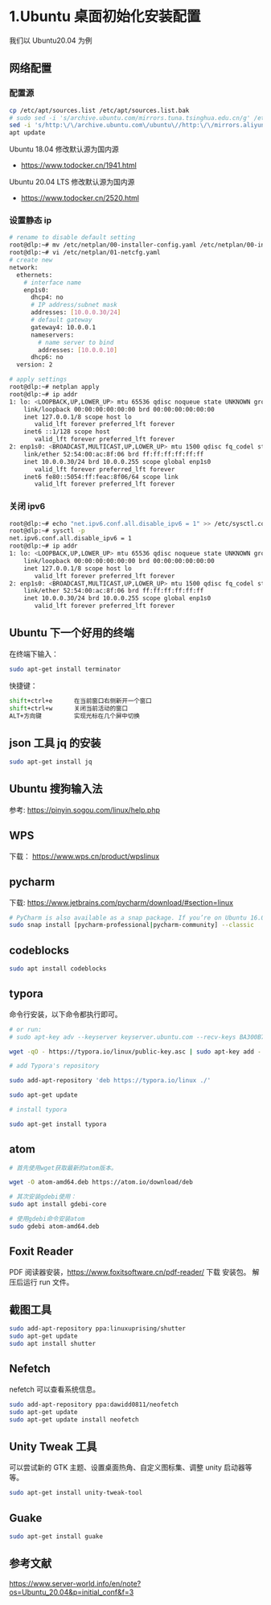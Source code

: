 # 1.Ubuntu 桌面初始化安装配置

我们以 Ubuntu20.04 为例

## 网络配置

### 配置源

```sh
cp /etc/apt/sources.list /etc/apt/sources.list.bak
# sudo sed -i 's/archive.ubuntu.com/mirrors.tuna.tsinghua.edu.cn/g' /etc/apt/sources.list
sed -i 's/http:\/\/archive.ubuntu.com\/ubuntu\//http:\/\/mirrors.aliyun.com\/ubuntu\//g' /etc/apt/sources.list
apt update
```

Ubuntu 18.04 修改默认源为国内源

- https://www.todocker.cn/1941.html

Ubuntu 20.04 LTS 修改默认源为国内源

- https://www.todocker.cn/2520.html

### 设置静态 ip

```sh
# rename to disable default setting
root@dlp:~# mv /etc/netplan/00-installer-config.yaml /etc/netplan/00-installer-config.yaml.org
root@dlp:~# vi /etc/netplan/01-netcfg.yaml
# create new
network:
  ethernets:
    # interface name
    enp1s0:
      dhcp4: no
      # IP address/subnet mask
      addresses: [10.0.0.30/24]
      # default gateway
      gateway4: 10.0.0.1
      nameservers:
        # name server to bind
        addresses: [10.0.0.10]
      dhcp6: no
  version: 2

# apply settings
root@dlp:~# netplan apply
root@dlp:~# ip addr
1: lo: <LOOPBACK,UP,LOWER_UP> mtu 65536 qdisc noqueue state UNKNOWN group default qlen 1000
    link/loopback 00:00:00:00:00:00 brd 00:00:00:00:00:00
    inet 127.0.0.1/8 scope host lo
       valid_lft forever preferred_lft forever
    inet6 ::1/128 scope host
       valid_lft forever preferred_lft forever
2: enp1s0: <BROADCAST,MULTICAST,UP,LOWER_UP> mtu 1500 qdisc fq_codel state UP group default qlen 1000
    link/ether 52:54:00:ac:8f:06 brd ff:ff:ff:ff:ff:ff
    inet 10.0.0.30/24 brd 10.0.0.255 scope global enp1s0
       valid_lft forever preferred_lft forever
    inet6 fe80::5054:ff:feac:8f06/64 scope link
       valid_lft forever preferred_lft forever
```

### 关闭 ipv6

```sh
root@dlp:~# echo "net.ipv6.conf.all.disable_ipv6 = 1" >> /etc/sysctl.conf
root@dlp:~# sysctl -p
net.ipv6.conf.all.disable_ipv6 = 1
root@dlp:~# ip addr
1: lo: <LOOPBACK,UP,LOWER_UP> mtu 65536 qdisc noqueue state UNKNOWN group default qlen 1000
    link/loopback 00:00:00:00:00:00 brd 00:00:00:00:00:00
    inet 127.0.0.1/8 scope host lo
       valid_lft forever preferred_lft forever
2: enp1s0: <BROADCAST,MULTICAST,UP,LOWER_UP> mtu 1500 qdisc fq_codel state UP group default qlen 1000
    link/ether 52:54:00:ac:8f:06 brd ff:ff:ff:ff:ff:ff
    inet 10.0.0.30/24 brd 10.0.0.255 scope global enp1s0
       valid_lft forever preferred_lft forever
```

## Ubuntu 下一个好用的终端

在终端下输入：

```sh
sudo apt-get install terminator
```

快捷键：

```sh
shift+ctrl+e      在当前窗口右侧新开一个窗口
shift+ctrl+w      关闭当前活动的窗口
ALT+方向键         实现光标在几个屏中切换
```

## json 工具 jq 的安装

```sh
sudo apt-get install jq
```

## Ubuntu 搜狗输入法

参考: https://pinyin.sogou.com/linux/help.php

## WPS

下载： https://www.wps.cn/product/wpslinux

## pycharm

下载: https://www.jetbrains.com/pycharm/download/#section=linux

```sh
# PyCharm is also available as a snap package. If you’re on Ubuntu 16.04 or later, you can install PyCharm from the command line.
sudo snap install [pycharm-professional|pycharm-community] --classic
```

## codeblocks

```sh
sudo apt install codeblocks
```

## typora

命令行安装，以下命令都执行即可。

```sh
# or run:
# sudo apt-key adv --keyserver keyserver.ubuntu.com --recv-keys BA300B7755AFCFAE

wget -qO - https://typora.io/linux/public-key.asc | sudo apt-key add -

# add Typora's repository

sudo add-apt-repository 'deb https://typora.io/linux ./'

sudo apt-get update

# install typora

sudo apt-get install typora
```

## atom

```sh
# 首先使用wget获取最新的atom版本。

wget -O atom-amd64.deb https://atom.io/download/deb

# 其次安装gdebi使用：
sudo apt install gdebi-core

# 使用gdebi命令安装atom
sudo gdebi atom-amd64.deb
```

## Foxit Reader

PDF 阅读器安装，https://www.foxitsoftware.cn/pdf-reader/ 下载 安装包。 解压后运行 run 文件。

## 截图工具

```sh
sudo add-apt-repository ppa:linuxuprising/shutter
sudo apt-get update
sudo apt install shutter
```

## Nefetch

nefetch 可以查看系统信息。

```sh
sudo add-apt-repository ppa:dawidd0811/neofetch
sudo apt-get update
sudo apt-get update install neofetch
```

## Unity Tweak 工具

可以尝试新的 GTK 主题、设置桌面热角、自定义图标集、调整 unity 启动器等等。

```sh
sudo apt-get install unity-tweak-tool
```

## Guake

```sh
sudo apt-get install guake
```

## 参考文献

https://www.server-world.info/en/note?os=Ubuntu_20.04&p=initial_conf&f=3
